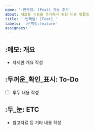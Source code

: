 ```yaml
---
name: ':반짝임: [Feat] 기능 추가'
about: 새로운 기능을 추가하기 위한 이슈 템플릿
title: ':반짝임: [Feat] '
labels: ':반짝임:feature'
assignees: ''
---
```

## :메모: 개요
- 자세한 개요 작성
## :두꺼운_확인_표시: To-Do
- [ ] 투두 내용 작성
## :두_눈: ETC
- 참고자료 등 기타 내용 작성